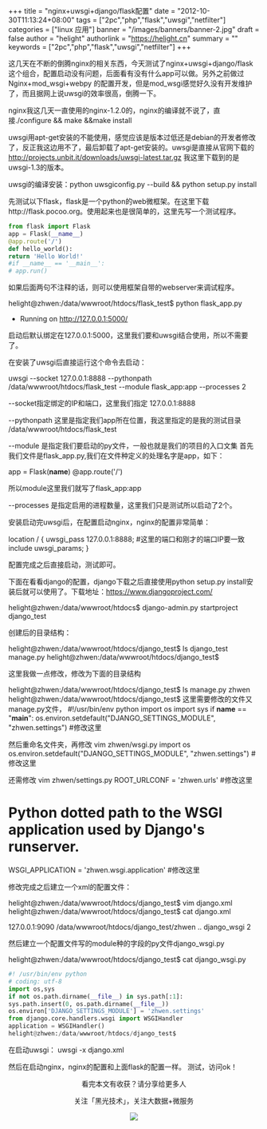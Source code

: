 +++
title = "nginx+uwsgi+django/flask配置"
date = "2012-10-30T11:13:24+08:00"
tags = ["2pc","php","flask","uwsgi","netfilter"]
categories = ["linux 应用"]
banner = "/images/banners/banner-2.jpg"
draft = false
author = "helight"
authorlink = "https://helight.cn"
summary = ""
keywords = ["2pc","php","flask","uwsgi","netfilter"]
+++

这几天在不断的倒腾nginx的相关东西，今天测试了nginx+uwsgi+django/flask这个组合，配置启动没有问题，后面看有没有什么app可以做。另外之前做过Nginx+mod_wsgi+webpy 的配置开发，但是mod_wsgi感觉好久没有开发维护了，而且据网上说uwsgi的效率很高，倒腾一下。

nginx我这几天一直使用的nginx-1.2.0的，nginx的编译就不说了，直接./configure && make &&make install
<!--more-->
uwsgi用apt-get安装的不能使用，感觉应该是版本过低还是debian的开发者修改了，反正我这边用不了，最后卸载了apt-get安装的。uwsgi是直接从官网下载的 http://projects.unbit.it/downloads/uwsgi-latest.tar.gz 我这里下载到的是uwsgi-1.3的版本。

uwsgi的编译安装：python uwsgiconfig.py --build && python setup.py install

先测试以下flask，flask是一个python的web微框架。在这里下载http://flask.pocoo.org。使用起来也是很简单的，这里先写一个测试程序。
```python
from flask import Flask
app = Flask(__name__)
@app.route('/')
def hello_world():
return 'Hello World!'
#if __name__ == '__main__':
# app.run()
```
如果后面两句不注释的话，则可以使用框架自带的webserver来调试程序。

helight@zhwen:/data/wwwroot/htdocs/flask_test$ python flask_app.py
* Running on http://127.0.0.1:5000/

启动后默认绑定在127.0.0.1:5000，这里我们要和uwsgi结合使用，所以不需要了。

在安装了uwsgi后直接运行这个命令去启动：

uwsgi --socket 127.0.0.1:8888 --pythonpath /data/wwwroot/htdocs/flask_test --module flask_app:app --processes 2

--socket指定绑定的IP和端口，这里我们指定 127.0.0.1:8888

--pythonpath 这里是指定我们app所在位置，我这里指定的是我的测试目录 /data/wwwroot/htdocs/flask_test

--module 是指定我们要启动的py文件，一般也就是我们的项目的入口文集 首先我们文件是flask_app.py,我们在文件种定义的处理名字是app，如下：

app = Flask(__name__)
@app.route('/')

所以module这里我们就写了flask_app:app

--processes 是指定启用的进程数量，这里我们只是测试所以启动了2个。

安装启动完uwsgi后，在配置启动nginx，nginx的配置非常简单：

location / {
uwsgi_pass 127.0.0.1:8888; #这里的端口和刚才的端口IP要一致
include uwsgi_params;
}

配置完成之后直接启动，测试即可。

下面在看看django的配置，django下载之后直接使用python setup.py install安装后就可以使用了。下载地址：https://www.djangoproject.com/

helight@zhwen:/data/wwwroot/htdocs$ django-admin.py startproject django_test

创建后的目录结构：

helight@zhwen:/data/wwwroot/htdocs/django_test$ ls
django_test manage.py
helight@zhwen:/data/wwwroot/htdocs/django_test$

这里我做一点修改，修改为下面的目录结构

helight@zhwen:/data/wwwroot/htdocs/django_test$ ls
manage.py zhwen
helight@zhwen:/data/wwwroot/htdocs/django_test$
这里需要修改的文件又manage.py文件，
#!/usr/bin/env python
import os import sys
if __name__ == "__main__":
os.environ.setdefault("DJANGO_SETTINGS_MODULE", "zhwen.settings") #修改这里

然后重命名文件夹，再修改 vim zhwen/wsgi.py
import os
os.environ.setdefault("DJANGO_SETTINGS_MODULE", "zhwen.settings") #修改这里

还需修改 vim zhwen/settings.py
ROOT_URLCONF = 'zhwen.urls' #修改这里
# Python dotted path to the WSGI application used by Django's runserver.
WSGI_APPLICATION = 'zhwen.wsgi.application' #修改这里

修改完成之后建立一个xml的配置文件：

helight@zhwen:/data/wwwroot/htdocs/django_test$ vim django.xml
helight@zhwen:/data/wwwroot/htdocs/django_test$ cat django.xml

<uwsgi>
<socket>127.0.0.1:9090</socket>
<chdir>/data/wwwroot/htdocs/django_test/zhwen</chdir>
<pythonpath>..</pythonpath>
<module>django_wsgi</module>
<processes>2</processes>
</uwsgi>

然后建立一个配置文件写的module种的字段的py文件django_wsgi.py

helight@zhwen:/data/wwwroot/htdocs/django_test$ cat django_wsgi.py
```python
#! /usr/bin/env python
# coding: utf-8
import os,sys
if not os.path.dirname(__file__) in sys.path[:1]:
sys.path.insert(0, os.path.dirname(__file__))
os.environ['DJANGO_SETTINGS_MODULE'] = 'zhwen.settings'
from django.core.handlers.wsgi import WSGIHandler
application = WSGIHandler()
helight@zhwen:/data/wwwroot/htdocs/django_test$
```
在启动uwsgi： uwsgi -x django.xml

然后在启动nginx，nginx的配置和上面flask的配置一样。 测试，访问ok！

<center>
看完本文有收获？请分享给更多人<br>

关注「黑光技术」，关注大数据+微服务<br>

![](/images/qrcode_helight_tech.jpg)
</center>
